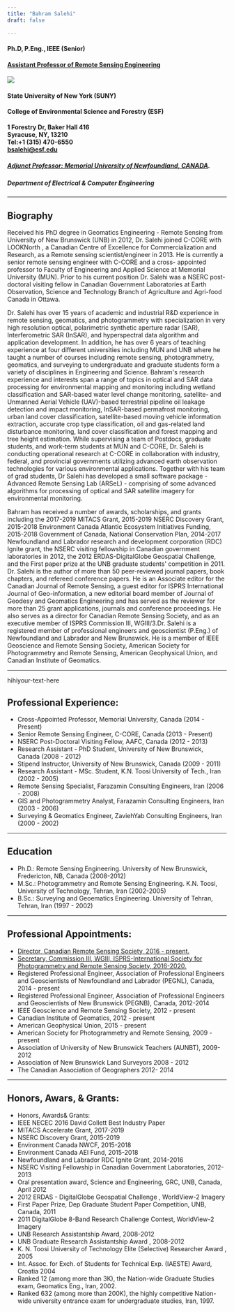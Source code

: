 ```yaml
---
title: "Bahram Salehi"
draft: false

---
```

#### Ph.D, P.Eng., IEEE (Senior)

#### [Assistant Professor of Remote Sensing Engineering](https://www.esf.edu/faculty/salehi/)
![](/images/My_Photo.jpg)
#### State University of New York (SUNY)
#### College of Environmental Science and Forestry (ESF)

  
**1 Forestry Dr, Baker Hall 416\
Syracuse, NY, 13210\
Tel:+1 (315) 470-6550\
bsalehi@esf.edu**

##### [Adjunct Professor: Memorial University of Newfoundland, CANADA](https://www.mun.ca/engineering/about/people/bahramsalehi.php/).
##### Department of Electrical & Computer Engineering 

---

## Biography

 Received his PhD degree in Geomatics Engineering - Remote Sensing from University of New Brunswick (UNB) in 2012, Dr. Salehi joined C-CORE with LOOKNorth , a Canadian Centre of Excellence for Commercialization and Research, as a Remote sensing scientist/engineer in 2013. He is currently a senior remote sensing engineer with C-CORE and a cross- appointed professor to Faculty of Engineering and Applied Science at Memorial University (MUN). Prior to his current position Dr. Salehi was a NSERC post-doctoral visiting fellow in Canadian Government Laboratories at Earth Observation, Science and Technology Branch of Agriculture and Agri-food Canada in Ottawa.

 Dr. Salehi has over 15 years of academic and industrial R&D experience in remote sensing, geomatics, and photogrammetry with specialization in very high resolution optical, polarimetric synthetic aperture radar (SAR), Interferometric SAR (InSAR), and hyperspectral data algorithm and application development. In addition, he has over 6 years of teaching experience at four different universities including MUN and UNB where he taught a number of courses including remote sensing, photogrammetry, geomatics, and surveying to undergraduate and graduate students form a variety of disciplines in Engineering and Science. Bahram's research experience and interests span a range of topics in optical and SAR data processing for environmental mapping and monitoring including wetland classification and SAR-based water level change monitoring, satellite- and Unmanned Aerial Vehicle (UAV)-based terrestrial pipeline oil leakage detection and impact monitoring, InSAR-based permafrost monitoring, urban land cover classification, satellite-based moving vehicle information extraction, accurate crop type classification, oil and gas-related land disturbance monitoring, land cover classification and forest mapping and tree height estimation. While supervising a team of Postdocs, graduate students, and work-term students at MUN and C-CORE, Dr. Salehi is conducting operational research at C-CORE in collaboration with industry, federal, and provincial governments utilizing advanced earth observation technologies for various environmental applications. Together with his team of grad students, Dr Salehi has developed a small software package - Advanced Remote Sensing Lab (ARSeL) - comprising of some advanced algorithms for processing of optical and SAR satellite imagery for environmental monitoring.

 Bahram has received a number of awards, scholarships, and grants including the 2017-2019 MITACS Grant, 2015-2019 NSERC Discovery Grant, 2015-2018 Environment Canada Atlantic Ecosystem Initiatives Funding, 2015-2018 Government of Canada, National Conservation Plan, 2014-2017 Newfoundland and Labrador research and development corporation (RDC) Ignite grant, the NSERC visiting fellowship in Canadian government laboratories in 2012, the 2012 ERDAS-DigitalGlobe Geospatial Challenge, and the First paper prize at the UNB graduate students' competition in 2011. Dr. Salehi is the author of more than 50 peer-reviewed journal papers, book chapters, and refereed conference papers. He is an Associate editor for the Canadian Journal of Remote Sensing, a guest editor for ISPRS International Journal of Geo-information, a new editorial board member of Journal of Geodesy and Geomatics Engineering and has served as the reviewer for more than 25 grant applications, journals and conference proceedings. He also serves as a director for Canadian Remote Sensing Society, and as an executive member of ISPRS Commission III, WGIII/3.Dr. Salehi is a registered member of professional engineers and geoscientist (P.Eng.) of Newfoundland and Labrador and New Brunswick. He is a member of IEEE Geoscience and Remote Sensing Society, American Society for Photogrammetry and Remote Sensing, American Geophysical Union, and Canadian Institute of Geomatics. 

---

<div style="text-align: justify"> hihiyour-text-here </div>

## Professional Experience:
+ Cross-Appointed Professor, Memorial University, Canada (2014 - Present)
+ Senior Remote Sensing Engineer, C-CORE, Canada (2013 - Present)
+ NSERC Post-Doctoral Visiting Fellow, AAFC, Canada (2012 - 2013)
+ Research Assistant - PhD Student, University of New Brunswick, Canada (2008 - 2012)
+ Stipend Instructor, University of New Brunswick, Canada (2009 - 2011)
+ Research Assistant - MSc. Student, K.N. Toosi University of Tech., Iran (2002 - 2005)
+ Remote Sensing Specialist, Farazamin Consulting Engineers, Iran (2006 - 2008)
+ GIS and Photogrammetry Analyst, Farazamin Consulting Engineers, Iran (2003 - 2006)
+ Surveying & Geomatics Engineer, ZaviehYab Consulting Engineers, Iran (2000 - 2002)

---

 ## Education
 + Ph.D.: Remote Sensing Engineering. University of New Brunswick, Fredericton, NB, Canada (2008-2012)
 + M.Sc.:  Photogrammetry and Remote Sensing Engineering. K.N. Toosi, University of Technology, Tehran, Iran (2002-2005)
 + B.Sc.: Surveying and Geoematics Engineering. University of Tehran, Tehran, Iran (1997 - 2002)

---

## Professional Appointments:
+ [Director, Canadian Remote Sensing Society, 2016 - present.](https://crss-sct.ca/about/executive/)
+ [Secretary, Commission III, WGIII, ISPRS-International Society for Photogrammetry and Remote Sensing Society, 2016-2020.](http://www2.isprs.org/commissions/comm3/wg3.html)
+ Registered Professional Engineer, Association of Professional Engineers and Geoscientists of Newfoundland and Labrador (PEGNL), Canada, 2014 - present
+ Registered Professional Engineer, Association of Professional Engineers and Geoscientists of New Brunswick (PEGNB), Canada, 2012-2014
+ IEEE Geoscience and Remote Sensing Society, 2012 - present
+ Canadian Institute of Geomatics, 2012 - present
+ American Geophysical Union, 2015 - present
+ American Society for Photogrammetry and Remote Sensing, 2009 - present
+ Association of University of New Brunswick Teachers (AUNBT), 2009-2012
+ Association of New Brunswick Land Surveyors 2008 - 2012
+ The Canadian Association of Geographers 2012- 2014 

---

 ## Honors, Awars, & Grants:
+ Honors, Awards& Grants:
+ IEEE NECEC 2016 David Collett Best Industry Paper
+ MITACS Accelerate Grant, 2017-2019
+ NSERC Discovery Grant, 2015-2019
+ Environment Canada NWCF, 2015-2018
+ Environment Canada AEI Fund, 2015-2018
+ Newfoundland and Labrador RDC Ignite Grant, 2014-2016
+ NSERC Visiting Fellowship in Canadian Government Laboratories, 2012-2013
+ Oral presentation award, Science and Engineering, GRC, UNB, Canada, April 2012
+ 2012 ERDAS - DigitalGlobe Geospatial Challenge , WorldView-2 Imagery
+ First Paper Prize, Dep Graduate Student Paper Competition, UNB, Canada, 2011
+ 2011 DigitalGlobe 8-Band Research Challenge Contest, WorldView-2 Imagery
+ UNB Research Assistantship Award, 2008-2012
+ UNB Graduate Research Assistantship Award , 2008-2012
+ K. N. Toosi University of Technology Elite (Selective) Researcher Award , 2005
+ Int. Assoc. for Exch. of Students for Technical Exp. (IAESTE) Award, Croatia 2004
+ Ranked 12 (among more than 3K), the Nation-wide Graduate Studies exam, Geomatics Eng., Iran, 2002.
+ Ranked 632 (among more than 200K), the highly competitive Nation-wide university entrance exam for undergraduate studies, Iran, 1997. 

[mun-email]: mailto:bsalehi@mun.ca
[c-core-email]: mailto:bahram.salehi@c-core.ca
